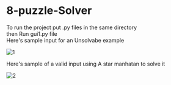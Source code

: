 # 8-puzzle-Solver
To run the project 
put .py files in the same directory </br>
then Run gui1.py file <br>
Here's sample input for an Unsolvabe example</br>

![1](https://user-images.githubusercontent.com/60818439/191036230-072a23e9-dc0a-4d6a-9197-594c2357c856.png)</br>

Here's sample of a valid input using A star manhatan to solve it </br>

![2](https://user-images.githubusercontent.com/60818439/191036579-fc786aca-78e0-4e26-bc21-77477a1ad04f.png)
